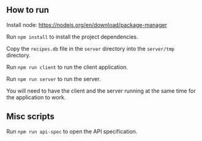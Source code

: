 ## How to run

Install node: https://nodejs.org/en/download/package-manager

Run `npm install` to install the project dependencies.

Copy the `recipes.db` file in the `server` directory into the `server/tmp` directory.

Run `npm run client` to run the client application.

Run `npm run server` to run the server.

You will need to have the client and the server running at the same time for the application to work.

## Misc scripts

Run `npm run api-spec` to open the API specification.

